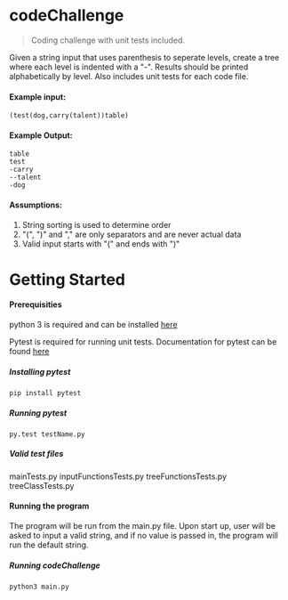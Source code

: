 # codeChallenge
>Coding challenge with unit tests included.

Given a string input that uses parenthesis to seperate levels, create a tree where each level is indented with a "-". Results should be printed alphabetically by level. Also includes unit tests for each code file.

#### Example input:
```(test(dog,carry(talent))table)```

#### Example Output:
```
table
test
-carry
--talent
-dog
```

#### Assumptions:
1. String sorting is used to determine order
2. "(", ")" and "," are only separators and are never actual data
3. Valid input starts with "(" and ends with ")"

# Getting Started
#### Prerequisities
python 3 is required and can be installed [here](https://www.python.org/downloads/)

Pytest is required for running unit tests. Documentation for pytest can be found [here](https://docs.pytest.org/en/latest/contents.html)
##### Installing pytest
`pip install pytest`
##### Running pytest
`py.test testName.py`
##### Valid test files
mainTests.py
inputFunctionsTests.py
treeFunctionsTests.py
treeClassTests.py

#### Running the program
The program will be run from the main.py file. Upon start up, user will be asked to input a valid string, and if no value is passed in, the program will run the default string.
##### Running codeChallenge
```python3 main.py```
